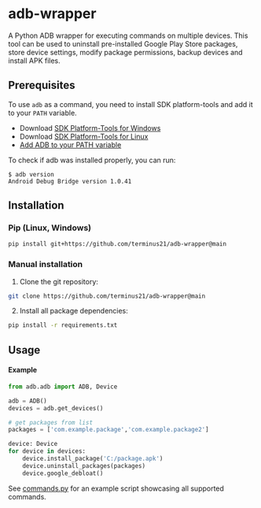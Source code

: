 # adb-wrapper

A Python ADB wrapper for executing commands on multiple devices. This tool can be used to uninstall pre-installed Google Play Store packages, store device settings, modify package permissions, backup devices and install APK files.

## Prerequisites

To use `adb` as a command, you need to install SDK platform-tools and add it to your `PATH` variable.

- Download [SDK Platform-Tools for Windows](https://dl.google.com/android/repository/platform-tools-latest-windows.zip)
- Download [SDK Platform-Tools for Linux](https://dl.google.com/android/repository/platform-tools-latest-linux.zip)
- [Add ADB to your PATH variable](https://www.xda-developers.com/adb-fastboot-any-directory-windows-linux/)

To check if adb was installed properly, you can run:

```Shell
$ adb version
Android Debug Bridge version 1.0.41
```

## Installation

### Pip (Linux, Windows)

```bash
pip install git+https://github.com/terminus21/adb-wrapper@main
```

### Manual installation

1. Clone the git repository:

```bash
git clone https://github.com/terminus21/adb-wrapper@main
```

2. Install all package dependencies:

```bash
pip install -r requirements.txt
```

## Usage

#### Example

```Python
from adb.adb import ADB, Device

adb = ADB()
devices = adb.get_devices()

# get packages from list
packages = ['com.example.package','com.example.package2']

device: Device
for device in devices:
    device.install_package('C:/package.apk')
    device.uninstall_packages(packages)
    device.google_debloat()
```

See [commands.py](https://github.com/terminus21/adb-wrapper/blob/main/examples/commands.py) for an example script showcasing all supported commands.

